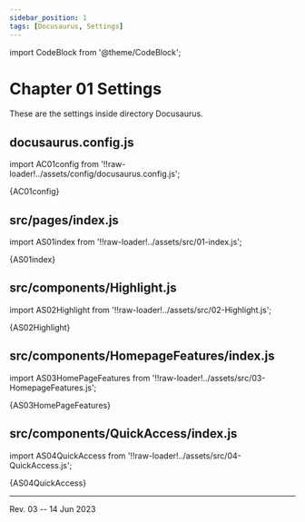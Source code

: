 ```yaml
---
sidebar_position: 1
tags: [Docusaurus, Settings]
---
```

import CodeBlock from '@theme/CodeBlock';

# Chapter 01 Settings

These are the settings inside directory Docusaurus.

## docusaurus.config.js

import AC01config from '!!raw-loader!../assets/config/docusaurus.config.js';

<CodeBlock language="js">{AC01config}</CodeBlock>

## src/pages/index.js

import AS01index from '!!raw-loader!../assets/src/01-index.js';

<CodeBlock language="js">{AS01index}</CodeBlock>

## src/components/Highlight.js

import AS02Highlight from '!!raw-loader!../assets/src/02-Highlight.js';

<CodeBlock language="js">{AS02Highlight}</CodeBlock>

## src/components/HomepageFeatures/index.js

import AS03HomePageFeatures from '!!raw-loader!../assets/src/03-HomepageFeatures.js';

<CodeBlock language="js">{AS03HomePageFeatures}</CodeBlock>

## src/components/QuickAccess/index.js

import AS04QuickAccess from '!!raw-loader!../assets/src/04-QuickAccess.js';

<CodeBlock language="js">{AS04QuickAccess}</CodeBlock>

<hr />

Rev. 03 -- 14 Jun 2023

<!--
REV03: Wed 14 Jun 2023 14:00
REV02: Fri 02 Jun 2023 17:00
REV01: Sun 28 May 2023 11:00
START: Wed 24 May 2023 20:00
-->

